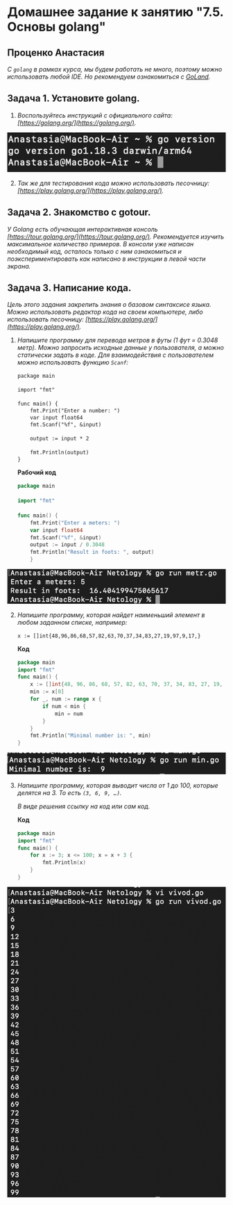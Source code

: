# Домашнее задание к занятию "7.5. Основы golang"

## Проценко Анастасия

*С `golang` в рамках курса, мы будем работать не много, поэтому можно использовать любой IDE. 
Но рекомендуем ознакомиться с [GoLand](https://www.jetbrains.com/ru-ru/go/).*  

## Задача 1. Установите golang.
1. *Воспользуйтесь инструкций с официального сайта: [https://golang.org/](https://golang.org/).*

![Версия Golang](go.png)

2. *Так же для тестирования кода можно использовать песочницу: [https://play.golang.org/](https://play.golang.org/).*

## Задача 2. Знакомство с gotour.
*У Golang есть обучающая интерактивная консоль [https://tour.golang.org/](https://tour.golang.org/). 
Рекомендуется изучить максимальное количество примеров. В консоли уже написан необходимый код, осталось только с ним ознакомиться и поэкспериментировать как написано в инструкции в левой части экрана.*  

## Задача 3. Написание кода. 
*Цель этого задания закрепить знания о базовом синтаксисе языка. Можно использовать редактор кода на своем компьютере, либо использовать песочницу: [https://play.golang.org/](https://play.golang.org/).*

1. *Напишите программу для перевода метров в футы (1 фут = 0.3048 метр). Можно запросить исходные данные у пользователя, а можно статически задать в коде.*
*Для взаимодействия с пользователем можно использовать функцию `Scanf`:*

    ```
    package main
    
    import "fmt"
    
    func main() {
        fmt.Print("Enter a number: ")
        var input float64
        fmt.Scanf("%f", &input)
    
        output := input * 2
    
        fmt.Println(output)    
    }
    ```
    **Рабочий код**  
    ```go
    package main
    
    import "fmt"
    
    func main() {
        fmt.Print("Enter a meters: ")
        var input float64
        fmt.Scanf("%f", &input)
        output := input / 0.3048
        fmt.Println("Result in foots: ", output)    
        }
    ```
   
![Результат go](go_3.png)

2. *Напишите программу, которая найдет наименьший элемент в любом заданном списке, например:*
    ```
    x := []int{48,96,86,68,57,82,63,70,37,34,83,27,19,97,9,17,}
    ```

    **Код**  
    
    ```go
    package main
    import "fmt"
    func main() {
	    x := []int{48, 96, 86, 68, 57, 82, 63, 70, 37, 34, 83, 27, 19, 97, 9, 17}
	    min := x[0]
	    for _, num := range x {
		    if num < min {
			    min = num
		    }
	    }
	    fmt.Println("Minimal number is: ", min)
    }

    ```
![Результат go](go_4.png)

3. *Напишите программу, которая выводит числа от 1 до 100, которые делятся на 3. То есть `(3, 6, 9, …)`.*

    *В виде решения ссылку на код или сам код.*  

    **Код**  
    ```go
    package main
    import "fmt"
    func main() {
	    for x := 3; x <= 100; x = x + 3 {
		    fmt.Println(x)
	    }
    }
    ```
![Результат go](go_5.png)

